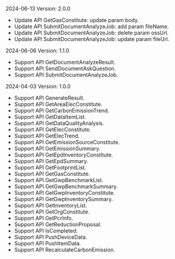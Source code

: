 2024-06-13 Version: 2.0.0
- Update API GetGasConstitute: update param body.
- Update API SubmitDocumentAnalyzeJob: add param fileName.
- Update API SubmitDocumentAnalyzeJob: delete param ossUrl.
- Update API SubmitDocumentAnalyzeJob: update param fileUrl.


2024-06-06 Version: 1.1.0
- Support API GetDocumentAnalyzeResult.
- Support API SendDocumentAskQuestion.
- Support API SubmitDocumentAnalyzeJob.


2024-04-03 Version: 1.0.0
- Support API GenerateResult.
- Support API GetAreaElecConstitute.
- Support API GetCarbonEmissionTrend.
- Support API GetDataItemList.
- Support API GetDataQualityAnalysis.
- Support API GetElecConstitute.
- Support API GetElecTrend.
- Support API GetEmissionSourceConstitute.
- Support API GetEmissionSummary.
- Support API GetEpdInventoryConstitute.
- Support API GetEpdSummary.
- Support API GetFootprintList.
- Support API GetGasConstitute.
- Support API GetGwpBenchmarkList.
- Support API GetGwpBenchmarkSummary.
- Support API GetGwpInventoryConstitute.
- Support API GetGwpInventorySummary.
- Support API GetInventoryList.
- Support API GetOrgConstitute.
- Support API GetPcrInfo.
- Support API GetReductionProposal.
- Support API IsCompleted.
- Support API PushDeviceData.
- Support API PushItemData.
- Support API RecalculateCarbonEmission.


